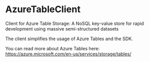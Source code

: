 # AzureTableClient

Client for Azure Table Storage: A NoSQL key-value store for rapid development using massive semi-structured datasets

The client simplifies the usage of Azure Tables and the SDK.

You can read more about Azure Tables here: https://azure.microsoft.com/en-us/services/storage/tables/
